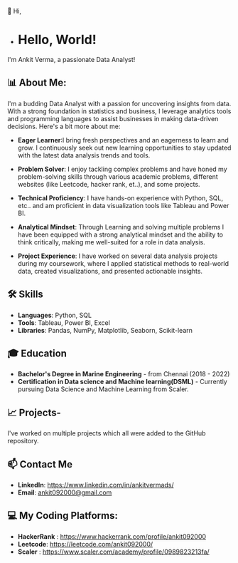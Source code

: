 👋 Hi,
- # Hello, World! 

I'm Ankit Verma, a passionate Data Analyst!

## 📊 About Me:

I'm a budding Data Analyst with a passion for uncovering insights from data. With a strong foundation in statistics and business, I leverage analytics tools and programming languages to assist businesses in making data-driven decisions. Here's a bit more about me:

- **Eager Learner**:I bring fresh perspectives and an eagerness to learn and grow. I continuously seek out new learning opportunities to stay updated with the latest data analysis trends and tools.

- **Problem Solver**: I enjoy tackling complex problems and have honed my problem-solving skills through various academic problems, different websites (like Leetcode, hacker rank, et..), and some projects.

- **Technical Proficiency**: I have hands-on experience with Python, SQL, etc.. and am proficient in data visualization tools like Tableau and Power BI.

- **Analytical Mindset**: Through Learning and solving multiple problems I have been equipped with a strong analytical mindset and the ability to think critically, making me well-suited for a role in data analysis.

- **Project Experience**: I have worked on several data analysis projects during my coursework, where I applied statistical methods to real-world data, created visualizations, and presented actionable insights.


## 🛠️ Skills

- **Languages**: Python, SQL
- **Tools**: Tableau, Power BI, Excel
- **Libraries**: Pandas, NumPy, Matplotlib, Seaborn, Scikit-learn

## 🎓 Education

- **Bachelor's Degree in Marine Engineering** - from Chennai (2018 - 2022)
- **Certification in Data science and Machine learning(DSML)** -
Currently pursuing Data Science and Machine Learning from Scaler.

## 📈 Projects-
I've worked on multiple projects which all were added to the GitHub repository.

## 📫 Contact Me

- **LinkedIn**: https://www.linkedin.com/in/ankitvermads/
- **Email**: ankit092000@gmail.com
## 💻 My Coding Platforms: 
- **HackerRank** : https://www.hackerrank.com/profile/ankit092000
- **Leetcode**: https://leetcode.com/ankit092000/
- **Scaler** : https://www.scaler.com/academy/profile/0989823213fa/
<!---
ankit-verma2000/ankit-verma2000 is a ✨ special ✨ repository because its `README.md` (this file) appears on your GitHub profile.
You can click the Preview link to take a look at your changes.
--->
